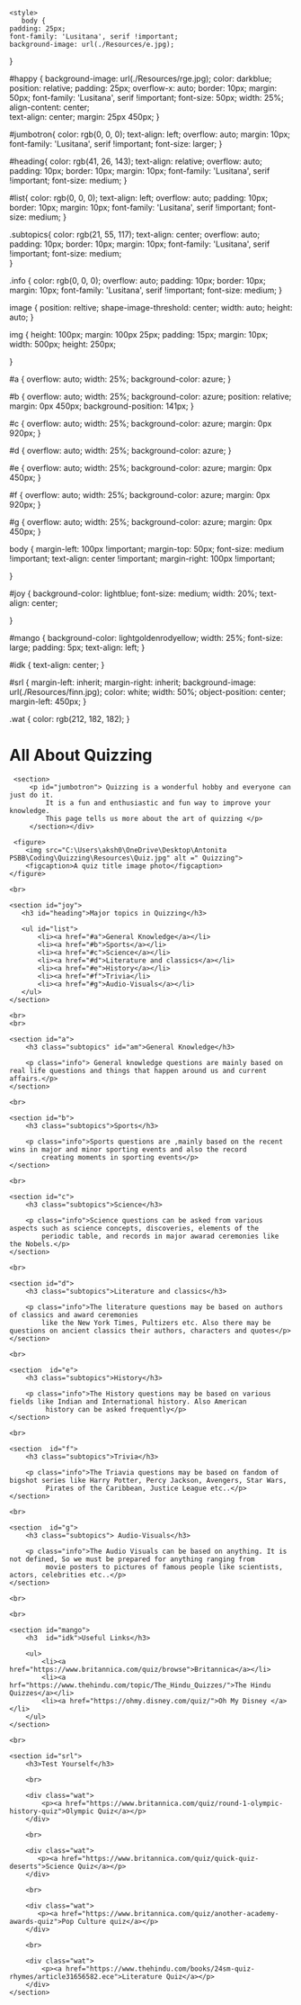 <!DOCTYPE html>

<html>
<head>
    <meta charset = "utf-8">
    <title>Quizzing</title>
    <link rel="stylesheet" href="https://maxcdn.bootstrapcdn.com/bootstrap/3.3.6/css/bootstrap.min.css"/>
    <link href="https://fonts.googleapis.com/css2?family=Sansita&display=swap" rel="stylesheet">
    
    <style>
       body {
    padding: 25px;
    font-family: 'Lusitana', serif !important;
    background-image: url(./Resources/e.jpg);
    
}
 

 #happy {
    background-image: url(./Resources/rge.jpg);
    color: darkblue;
     position: relative;
     padding: 25px;
     overflow-x: auto;
     border: 10px;
     margin: 50px;
     font-family: 'Lusitana', serif !important;
     font-size: 50px;
     width: 25%;
     align-content: center;   
     text-align: center;
     margin: 25px 450px;
}

 #jumbotron{
     color: rgb(0, 0, 0);
     text-align: left;
     overflow: auto;
     margin: 10px;
     font-family: 'Lusitana', serif !important;
     font-size: larger;
 }

 #heading{
     color: rgb(41, 26, 143);
     text-align: relative;
     overflow: auto;
     padding: 10px;
     border: 10px;
     margin: 10px;
     font-family: 'Lusitana', serif !important;
     font-size: medium;
 }

 #list{
     color: rgb(0, 0, 0);
     text-align: left;
     overflow: auto;
     padding: 10px;
     border: 10px;
     margin: 10px; 
     font-family: 'Lusitana', serif !important;
     font-size: medium;
 }

.subtopics{
     color: rgb(21, 55, 117);
     text-align: center;
     overflow: auto;
     padding: 10px;
     border: 10px;
     margin: 10px;
     font-family: 'Lusitana', serif !important; 
     font-size: medium;           
 }

 .info {
     color: rgb(0, 0, 0);
     overflow: auto;
     padding: 10px;
     border: 10px;
     margin: 10px;
     font-family: 'Lusitana', serif !important;
     font-size: medium;
 }

  image {
      position: reltive;
      shape-image-threshold: center;
      width: auto;
      height: auto;
  }

  img {
      height: 100px;
      margin: 100px 25px;
      padding: 15px;
      margin: 10px;
      width: 500px;
      height: 250px;
      
  }


 #a {
    overflow: auto;
    width: 25%;
    background-color: azure;
}

 #b {
    overflow: auto;
    width: 25%;
    background-color: azure;
    position: relative;
    margin: 0px 450px;
    background-position: 141px;
}

#c {
    overflow: auto;
    width: 25%;
    background-color: azure;
    margin: 0px 920px;
}

#d {
    overflow: auto;
    width: 25%;
    background-color: azure;
}

#e {
    overflow: auto;
    width: 25%;
    background-color: azure;
    margin: 0px 450px;
}

#f {
    overflow: auto;
    width: 25%;
    background-color: azure;
    margin: 0px 920px;
}

#g {
    overflow: auto;
    width: 25%;
    background-color: azure;
    margin: 0px 450px;
}

body {
    margin-left: 100px !important;
    margin-top: 50px;
    font-size: medium !important;
    text-align: center !important;
    margin-right: 100px !important;
    
}

#joy {
    background-color: lightblue;
    font-size: medium;
    width: 20%;
    text-align: center;
    
}

#mango {
   background-color: lightgoldenrodyellow;
   width: 25%;
   font-size: large;
   padding: 5px;
   text-align: left;
}

#idk {
    text-align: center;
}

#srl {
    margin-left: inherit;
    margin-right: inherit;
    background-image: url(./Resources/finn.jpg);
    color: white;
    width: 50%;
    object-position: center;
    margin-left: 450px;
}

.wat {
    color: rgb(212, 182, 182);
}
    </style>
</head>

<body><div id="m"><div="v">
     <h1 id="happy">All About Quizzing</h1>
     
     <section>
         <p id="jumbotron"> Quizzing is a wonderful hobby and everyone can just do it. 
             It is a fun and enthusiastic and fun way to improve your knowledge. 
             This page tells us more about the art of quizzing </p>
         </section></div>

     <figure> 
        <img src="C:\Users\aksh0\OneDrive\Desktop\Antonita PSBB\Coding\Quizzing\Resources\Quiz.jpg" alt =" Quizzing">
        <figcaption>A quiz title image photo</figcaption>
    </figure>

    <br>

    <section id="joy">
       <h3 id="heading">Major topics in Quizzing</h3>

       <ul id="list">
           <li><a href="#a">General Knowledge</a></li>
           <li><a href="#b">Sports</a></li>
           <li><a href="#c">Science</a></li>
           <li><a href="#d">Literature and classics</a></li>
           <li><a href="#e">History</a></li>
           <li><a href="#f">Trivia</li>
           <li><a href="#g">Audio-Visuals</a></li>
       </ul>
    </section>

    <br>
    <br>

    <section id="a">
        <h3 class="subtopics" id="am">General Knowledge</h3>

        <p class="info"> General knowledge questions are mainly based on real life questions and things that happen around us and current affairs.</p>
    </section>

    <br>

    <section id="b">
        <h3 class="subtopics">Sports</h3>

        <p class="info">Sports questions are ,mainly based on the recent wins in major and minor sporting events and also the record 
            creating moments in sporting events</p>
    </section>

    <br>

    <section id="c">
        <h3 class="subtopics">Science</h3>

        <p class="info">Science questions can be asked from various aspects such as science concepts, discoveries, elements of the 
            periodic table, and records in major awarad ceremonies like the Nobels.</p>
    </section>

    <br>

    <section id="d">
        <h3 class="subtopics">Literature and classics</h3>

        <p class="info">The literature questions may be based on authors of classics and award ceremonies 
            like the New York Times, Pultizers etc. Also there may be questions on ancient classics their authors, characters and quotes</p>
    </section>

    <br>

    <section  id="e">
        <h3 class="subtopics">History</h3>

        <p class="info">The History questions may be based on various fields like Indian and International history. Also American
             history can be asked frequently</p>
    </section>

    <br>

    <section  id="f">
        <h3 class="subtopics">Trivia</h3>

        <p class="info">The Triavia questions may be based on fandom of bigshot series like Harry Potter, Percy Jackson, Avengers, Star Wars,
             Pirates of the Caribbean, Justice League etc..</p>
    </section>

    <br>

    <section  id="g">
        <h3 class="subtopics"> Audio-Visuals</h3>

        <p class="info">The Audio Visuals can be based on anything. It is not defined, So we must be prepared for anything ranging from
             movie posters to pictures of famous people like scientists, actors, celebrities etc..</p>
    </section>

    <br>
</div>

    <br>

    <section id="mango">
        <h3  id="idk">Useful Links</h3>

        <ul>
            <li><a href="https://www.britannica.com/quiz/browse">Britannica</a></li>
            <li><a hrf="https://www.thehindu.com/topic/The_Hindu_Quizzes/">The Hindu Quizzes</a></li>
            <li><a href="https://ohmy.disney.com/quiz/">Oh My Disney </a></li>
        </ul>
    </section>

    <br>

    <section id="srl">
        <h3>Test Yourself</h3>

        <br>

        <div class="wat">
            <p><a href="https://www.britannica.com/quiz/round-1-olympic-history-quiz">Olympic Quiz</a></p>
        </div>

        <br>

        <div class="wat">
           <p><a href="https://www.britannica.com/quiz/quick-quiz-deserts">Science Quiz</a></p>
        </div>

        <br>

        <div class="wat">
           <p><a href="https://www.britannica.com/quiz/another-academy-awards-quiz">Pop Culture quiz</a></p>
        </div>
        
        <br>

        <div class="wat">
            <p><a href="https://www.thehindu.com/books/24sm-quiz-rhymes/article31656582.ece">Literature Quiz</a></p>
        </div>
    </section>
</body>
</html>
